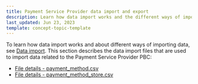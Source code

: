 ```yaml
---
title: Payment Service Provider data import and export
description: Learn how data import works and the different ways of importing data for Spryker Payment Service Providers in your Spryker project.
last_updated: Jun 23, 2023
template: concept-topic-template
---
```

To learn how data import works and about different ways of importing data, see [Data import](/docs/dg/dev/data-import/{{page.version}}/data-import.html). This section describes the data import files that are used to import data related to the Payment Service Provider PBC:

* [File details - payment_method.csv](/docs/pbc/all/payment-service-provider/{{page.version}}/base-shop/import-and-export-data/import-file-details-payment-method.csv.html)
* [File details - payment_method_store.csv](/docs/pbc/all/payment-service-provider/{{page.version}}/base-shop/import-and-export-data/import-file-details-payment-method-store.csv.html)

